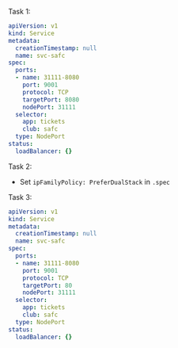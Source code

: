 Task 1:
```yaml
apiVersion: v1
kind: Service
metadata:
  creationTimestamp: null
  name: svc-safc
spec:
  ports:
  - name: 31111-8080
    port: 9001
    protocol: TCP
    targetPort: 8080
    nodePort: 31111
  selector:
    app: tickets
    club: safc
  type: NodePort
status:
  loadBalancer: {}

```

Task 2:
- Set `ipFamilyPolicy: PreferDualStack` in `.spec`

Task 3:
```yaml
apiVersion: v1
kind: Service
metadata:
  creationTimestamp: null
  name: svc-safc
spec:
  ports:
  - name: 31111-8080
    port: 9001
    protocol: TCP
    targetPort: 80
    nodePort: 31111
  selector:
    app: tickets
    club: safc
  type: NodePort
status:
  loadBalancer: {}
```